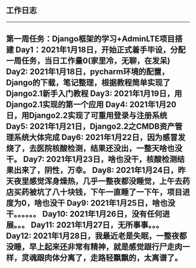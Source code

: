 ## 工作日志
------
**第一周任务：Django框架的学习+AdminLTE项目搭建**
Day1：2021年1月18日，开始正式着手毕设，分配一周任务，当日工作量0(家里冷，无聊，在发呆)
Day2: 2021年1月18日，pycharm环境的配置，Django的下载，笔记整理，根据教程简单实现了Django2.1新手入门教程
Day3:
2021年1月19日，用Django2.1实现的第一个应用
Day4:
2021年1月20日，用Django2.2实现了可重用登录与注册系统
Day5:
2021年1月21日，Django2.2之CMDB资产管理系统大体完成
Day6:
2021年1月22日，因为感冒发烧了，去医院核酸检测，结果还没出，一整天啥也没干。
Day7:
2021年1月23日，啥也没干，核酸检测结果出来了，阴性，万幸。
Day8:
2021年1月24日，昨天夜里感觉浑身燥热，几乎一整夜都没睡觉，上午去药店买药被坑了八十块钱，下午一直睡了一下午，项目进度为0，啥也没干
Day9:
2021年1月25日，啥也没干。。。。。。
Day10:
2021年1月26日，没有任何进展。。。
Day11:
2021年1月27日，无所事事。。。
Day12:
2021年1月28日，我最近老是失眠，一整夜都没睡，早上起来还非常有精神，就是感觉跟行尸走肉一样，灵魂跟肉体分离了，走路轻飘飘的，太离谱了。
------
